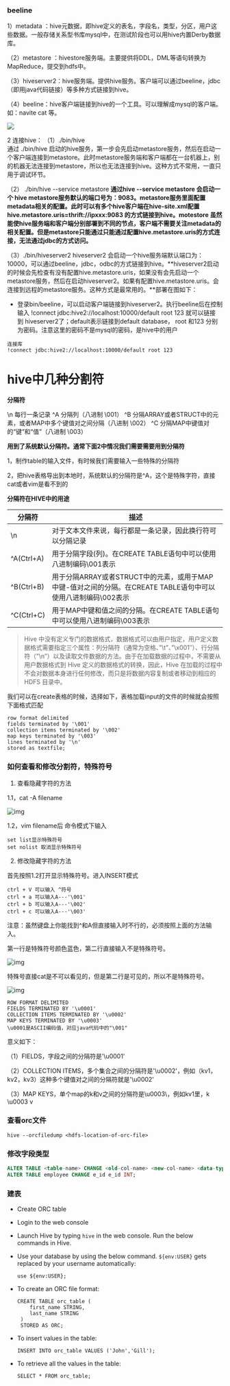 ### beeline

1）metadata ：hive元数据，即hive定义的表名，字段名，类型，分区，用户这些数据。一般存储关系型书库mysql中，在测试阶段也可以用hive内置Derby数据库。

（2）metastore ：hivestore服务端。主要提供将DDL，DML等语句转换为MapReduce，提交到hdfs中。

（3）hiveserver2：hive服务端。提供hive服务。客户端可以通过beeline，jdbc（即用java代码链接）等多种方式链接到hive。

（4）beeline：hive客户端链接到hive的一个工具。可以理解成mysql的客户端。如：navite cat 等。

![](https://img-blog.csdnimg.cn/20191122115956341.png?x-oss-process=image/watermark,type_ZmFuZ3poZW5naGVpdGk,shadow_10,text_aHR0cHM6Ly9ibG9nLmNzZG4ubmV0L3FxXzM1NDQwMDQw,size_16,color_FFFFFF,t_70)

2 连接hive：
（1）./bin/hive        
通过 ./bin/hive 启动的hive服务，第一步会先启动metastore服务，然后在启动一个客户端连接到metastore。此时metastore服务端和客户端都在一台机器上，别的机器无法连接到metastore，所以也无法连接到hive。这种方式不常用，一直只用于调试环节。

（2） ./bin/hive  --service metastore
**通过hive --service metastore 会启动一个 hive metastore服务默认的端口号为：9083。metastore服务里面配置metadata相关的配置。此时可以有多个hive客户端在hive-site.xml配置hive.metastore.uris=thrift://ipxxx:9083  的方式链接到hive。motestore 虽然能使hive服务端和客户端分别部署到不同的节点，客户端不需要关注metadata的相关配置。但是metastore只能通过只能通过配置hive.metastore.uris的方式连接，无法通过jdbc的方式访问。**

（3）./bin/hiveserver2
hiveserver2 会启动一个hive服务端默认端口为：10000，可以通过beeline，jdbc，odbc的方式链接到hive。**hiveserver2启动的时候会先检查有没有配置hive.metastore.uris，如果没有会先启动一个metastore服务，然后在启动hiveserver2。如果有配置hive.metastore.uris。会连接到远程的metastore服务。这种方式是最常用的。**部署在图如下：

- 登录bin/beeline，可以启动客户端链接到hiveserver2。执行beeline后在控制输入 !connect jdbc:hive2://localhost:10000/default root 123 就可以链接到 hiveserver2了；default表示链接到default database， root 和123 分别为密码。注意这里的密码不是mysql的密码，是hive中的用户

```
连接库
!connect jdbc:hive2://localhost:10000/default root 123
```





# hive中几种分割符

**分隔符**

\n    每行一条记录
^A    分隔列（八进制 \001）
^B    分隔ARRAY或者STRUCT中的元素，或者MAP中多个键值对之间分隔（八进制 \002）
^C    分隔MAP中键值对的“键”和“值”（八进制 \003）

**用到了系统默认分隔符。通常下面2中情况我们需要需要用到分隔符**

1，制作table的输入文件，有时候我们需要输入一些特殊的分隔符

2，把hive表格导出到本地时，系统默认的分隔符是^A，这个是特殊字符，直接cat或者vim是看不到的

**分隔符在HIVE中的用途**

| 分隔符     | 描述                                                         |
| ---------- | ------------------------------------------------------------ |
| \n         | 对于文本文件来说，每行都是一条记录，因此换行符可以分隔记录   |
| ^A(Ctrl+A) | 用于分隔字段(列)。在CREATE TABLE语句中可以使用八进制编码\001表示 |
| ^B(Ctrl+B) | 用于分隔ARRAY或者STRUCT中的元素，或用于MAP中键-值对之间的分隔。在CREATE TABLE语句中可以使用八进制编码\002表示 |
| ^C(Ctrl+C) | 用于MAP中键和值之间的分隔。在CREATE TABLE语句中可以使用八进制编码\003表示 |

>  
>
> Hive 中没有定义专门的数据格式，数据格式可以由用户指定，用户定义数据格式需要指定三个属性：列分隔符（通常为空格、”\t”、”\x001″）、行分隔符（”\n”）以及读取文件数据的方法。由于在加载数据的过程中，不需要从用户数据格式到 Hive 定义的数据格式的转换，因此，Hive 在加载的过程中不会对数据本身进行任何修改，而只是将数据内容复制或者移动到相应的 HDFS 目录中。

我们可以在create表格的时候，选择如下，表格加载input的文件的时候就会按照下面格式匹配

```
row format delimited 
fields terminated by '\001' 
collection items terminated by '\002' 
map keys terminated by '\003'
lines terminated by '\n' 
stored as textfile;
```

 ### 如何查看和修改分割符，特殊符号

1. 查看隐藏字符的方法

1.1，cat -A filename

![img](http://image.okcode.net/26FFE1BCC5620E19E94B26122C71BA2E.png)

1.2，vim filename后 命令模式下输入

```
set list显示特殊符号
set nolist 取消显示特殊符号
```

2. 修改隐藏字符的方法

首先按照1.2打开显示特殊符号。进入INSERT模式

```
ctrl + V 可以输入 ^符号
ctrl + a 可以输入A---'\001'
ctrl + b 可以输入A---'\002'
ctrl + c 可以输入A---'\003'
```

 注意：虽然键盘上你能找到^和A但直接输入时不行的，必须按照上面的方法输入。

第一行是特殊符号颜色蓝色，第二行直接输入不是特殊符号。

![img](http://image.okcode.net/DD9ED976ABB6F4313B8F0F7C2DD5C33E.png)

特殊号直接cat是不可以看见的，但是第二行是可见的，所以不是特殊符号。

![img](http://image.okcode.net/75D96F800A1815F7A84A8CF543BD7063.png)

```
ROW FORMAT DELIMITED 
FIELDS TERMINATED BY '\u0001' 
COLLECTION ITEMS TERMINATED BY '\u0002' 
MAP KEYS TERMINATED BY '\u0003'
\u0001是ASCII编码值，对应java代码中的"\001"
```

意义如下：

（1）FIELDS，字段之间的分隔符是'\u0001'

（2）COLLECTION ITEMS，多个集合之间的分隔符是'\u0002'，例如（kv1，kv2，kv3）这种多个键值对之间的分隔符就是'\u0002'

（3）MAP KEYS，单个map的k和v之间的分隔符是\\u0003\，例如kv1里，k \u0003 v





### 查看orc文件

```shell
hive --orcfiledump <hdfs-location-of-orc-file>
```



### 修改字段类型

```sql
ALTER TABLE <table-name> CHANGE <old-col-name> <new-col-name> <data-type>;
ALTER TABLE employee CHANGE e_id e_id INT;
```



### 建表

- Create ORC table

- Login to the web console

- Launch Hive by typing `hive` in the web console. Run the below commands in Hive.

- Use your database by using the below command. `${env:USER}` gets replaced by your username automatically:

  ```
  use ${env:USER};
  ```

- To create an ORC file format:

  ```
  CREATE TABLE orc_table (
      first_name STRING, 
      last_name STRING
   ) 
   STORED AS ORC;
  ```

- To insert values in the table:

  ```
  INSERT INTO orc_table VALUES ('John','Gill');
  ```

- To retrieve all the values in the table:

  ```
  SELECT * FROM orc_table;
  ```